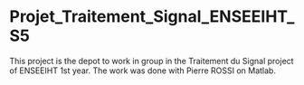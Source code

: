 # Projet_Traitement_Signal_ENSEEIHT_S5

This project is the depot to work in group in the Traitement du Signal project of ENSEEIHT 1st year. The work was done with Pierre ROSSI on Matlab.
